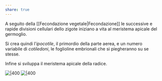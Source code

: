```yaml
---
share: true
---
```

A seguito della [[Fecondazione vegetale|Fecondazione]] le successive e rapide divisioni cellulari dello zigote iniziano a vita al meristema apicale del germoglio.

Si crea quindi l’*ipocotile*, il primordio della parte aerea, e un numero variabile di *cotiledoni*, le foglioline embrionali che si piegheranno su se stesse.

Infine si sviluppa il meristema apicale della radice.

![|400](b3c973597ed644e784cc4db68ac1485b_MD5%201.png) 
![|400](8587bedbfd95a4178cc13f0042eec1c3_MD5%201.png)